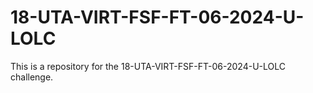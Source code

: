 # 18-UTA-VIRT-FSF-FT-06-2024-U-LOLC
This is a repository for the 18-UTA-VIRT-FSF-FT-06-2024-U-LOLC challenge.
